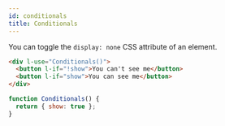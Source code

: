 ```yaml
---
id: conditionals
title: Conditionals
---
```


You can toggle the `display: none` CSS attribute of an element.
```html
<div l-use="Conditionals()">
  <button l-if="!show">You can't see me</button>
  <button l-if="show">You can see me</button>
</div>
```
```javascript
function Conditionals() {
  return { show: true };
}
```
